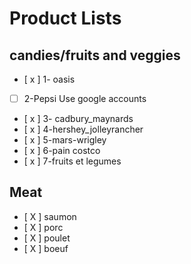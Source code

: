 # Product Lists
## candies/fruits and veggies
- [ x ] 1- oasis
- [  ] 2-Pepsi Use google accounts
- [ x ] 3- cadbury_maynards 
- [ x ] 4-hershey_jolleyrancher
- [ x ] 5-mars-wrigley
- [ x ] 6-pain costco 
- [ x ] 7-fruits et legumes 

## Meat

- [ X ] saumon 
- [ X ] porc 
- [ X ] poulet
- [ X ] boeuf

